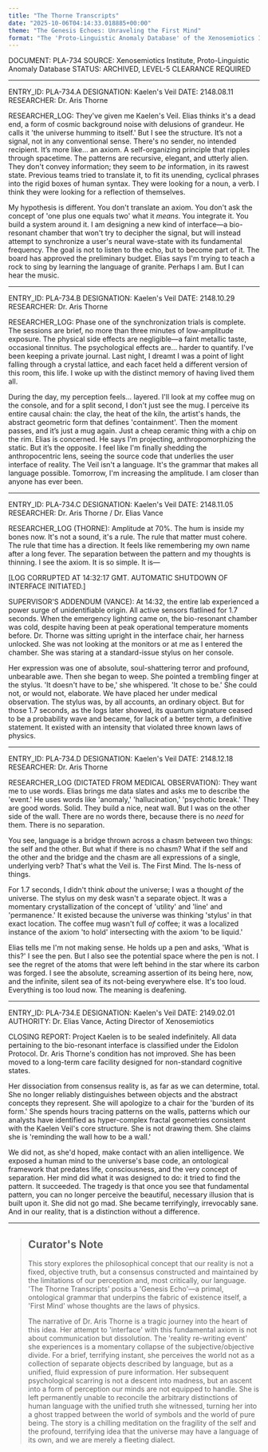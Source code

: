 ```yaml
---
title: "The Thorne Transcripts"
date: "2025-10-06T04:14:33.018885+00:00"
theme: "The Genesis Echoes: Unraveling the First Mind"
format: "The 'Proto-Linguistic Anomaly Database' of the Xenosemiotics Institute: A Compendium of Unending Universal Constants"
---
```




DOCUMENT: PLA-734
SOURCE: Xenosemiotics Institute, Proto-Linguistic Anomaly Database
STATUS: ARCHIVED, LEVEL-5 CLEARANCE REQUIRED

---

ENTRY_ID: PLA-734.A
DESIGNATION: Kaelen's Veil
DATE: 2148.08.11
RESEARCHER: Dr. Aris Thorne

RESEARCHER_LOG:
They've given me Kaelen's Veil. Elias thinks it's a dead end, a form of cosmic background noise with delusions of grandeur. He calls it 'the universe humming to itself.' But I see the structure. It’s not a signal, not in any conventional sense. There's no sender, no intended recipient. It’s more like... an axiom. A self-organizing principle that ripples through spacetime. The patterns are recursive, elegant, and utterly alien. They don't convey information; they seem to *be* information, in its rawest state. Previous teams tried to translate it, to fit its unending, cyclical phrases into the rigid boxes of human syntax. They were looking for a noun, a verb. I think they were looking for a reflection of themselves.

My hypothesis is different. You don't translate an axiom. You don't ask the concept of 'one plus one equals two' what it *means*. You integrate it. You build a system around it. I am designing a new kind of interface—a bio-resonant chamber that won't try to decipher the signal, but will instead attempt to synchronize a user's neural wave-state with its fundamental frequency. The goal is not to listen to the echo, but to become part of it. The board has approved the preliminary budget. Elias says I'm trying to teach a rock to sing by learning the language of granite. Perhaps I am. But I can hear the music.

---

ENTRY_ID: PLA-734.B
DESIGNATION: Kaelen's Veil
DATE: 2148.10.29
RESEARCHER: Dr. Aris Thorne

RESEARCHER_LOG:
Phase one of the synchronization trials is complete. The sessions are brief, no more than three minutes of low-amplitude exposure. The physical side effects are negligible—a faint metallic taste, occasional tinnitus. The psychological effects are... harder to quantify. I've been keeping a private journal. Last night, I dreamt I was a point of light falling through a crystal lattice, and each facet held a different version of this room, this life. I woke up with the distinct memory of having lived them all.

During the day, my perception feels... layered. I'll look at my coffee mug on the console, and for a split second, I don't just see the mug. I perceive its entire causal chain: the clay, the heat of the kiln, the artist's hands, the abstract geometric form that defines 'containment'. Then the moment passes, and it’s just a mug again. Just a cheap ceramic thing with a chip on the rim. Elias is concerned. He says I'm projecting, anthropomorphizing the static. But it’s the opposite. I feel like I'm finally shedding the anthropocentric lens, seeing the source code that underlies the user interface of reality. The Veil isn't a language. It's the grammar that makes all language possible. Tomorrow, I'm increasing the amplitude. I am closer than anyone has ever been.

---

ENTRY_ID: PLA-734.C
DESIGNATION: Kaelen's Veil
DATE: 2148.11.05
RESEARCHER: Dr. Aris Thorne / Dr. Elias Vance

RESEARCHER_LOG (THORNE):
Amplitude at 70%. The hum is inside my bones now. It's not a sound, it's a rule. The rule that matter must cohere. The rule that time has a direction. It feels like remembering my own name after a long fever. The separation between the pattern and my thoughts is thinning. I see the axiom. It is so simple. It is—

[LOG CORRUPTED AT 14:32:17 GMT. AUTOMATIC SHUTDOWN OF INTERFACE INITIATED.]

SUPERVISOR'S ADDENDUM (VANCE):
At 14:32, the entire lab experienced a power surge of unidentifiable origin. All active sensors flatlined for 1.7 seconds. When the emergency lighting came on, the bio-resonant chamber was cold, despite having been at peak operational temperature moments before. Dr. Thorne was sitting upright in the interface chair, her harness unlocked. She was not looking at the monitors or at me as I entered the chamber. She was staring at a standard-issue stylus on her console.

Her expression was one of absolute, soul-shattering terror and profound, unbearable awe. Then she began to weep. She pointed a trembling finger at the stylus. 'It doesn't have to be,' she whispered. 'It chose to be.' She could not, or would not, elaborate. We have placed her under medical observation. The stylus was, by all accounts, an ordinary object. But for those 1.7 seconds, as the logs later showed, its quantum signature ceased to be a probability wave and became, for lack of a better term, a definitive statement. It existed with an intensity that violated three known laws of physics.

---

ENTRY_ID: PLA-734.D
DESIGNATION: Kaelen's Veil
DATE: 2148.12.18
RESEARCHER: Dr. Aris Thorne

RESEARCHER_LOG (DICTATED FROM MEDICAL OBSERVATION):
They want me to use words. Elias brings me data slates and asks me to describe the 'event.' He uses words like 'anomaly,' 'hallucination,' 'psychotic break.' They are good words. Solid. They build a nice, neat wall. But I was on the other side of the wall. There are no words there, because there is no *need* for them. There is no separation.

You see, language is a bridge thrown across a chasm between two things: the self and the other. But what if there is no chasm? What if the self and the other and the bridge and the chasm are all expressions of a single, underlying verb? That's what the Veil is. The First Mind. The Is-ness of things.

For 1.7 seconds, I didn't think *about* the universe; I was a thought *of* the universe. The stylus on my desk wasn't a separate object. It was a momentary crystallization of the concept of 'utility' and 'line' and 'permanence.' It existed because the universe was thinking 'stylus' in that exact location. The coffee mug wasn't full *of* coffee; it was a localized instance of the axiom 'to hold' intersecting with the axiom 'to be liquid.'

Elias tells me I'm not making sense. He holds up a pen and asks, 'What is this?' I see the pen. But I also see the potential space where the pen is not. I see the regret of the atoms that were left behind in the star where its carbon was forged. I see the absolute, screaming assertion of its being here, now, and the infinite, silent sea of its not-being everywhere else. It's too loud. Everything is too loud now. The meaning is deafening.

---

ENTRY_ID: PLA-734.E
DESIGNATION: Kaelen's Veil
DATE: 2149.02.01
AUTHORITY: Dr. Elias Vance, Acting Director of Xenosemiotics

CLOSING REPORT:
Project Kaelen is to be sealed indefinitely. All data pertaining to the bio-resonant interface is classified under the Eidolon Protocol. Dr. Aris Thorne's condition has not improved. She has been moved to a long-term care facility designed for non-standard cognitive states.

Her dissociation from consensus reality is, as far as we can determine, total. She no longer reliably distinguishes between objects and the abstract concepts they represent. She will apologize to a chair for the 'burden of its form.' She spends hours tracing patterns on the walls, patterns which our analysts have identified as hyper-complex fractal geometries consistent with the Kaelen Veil's core structure. She is not drawing them. She claims she is 'reminding the wall how to be a wall.'

We did not, as she'd hoped, make contact with an alien intelligence. We exposed a human mind to the universe's base code, an ontological framework that predates life, consciousness, and the very concept of separation. Her mind did what it was designed to do: it tried to find the pattern. It succeeded. The tragedy is that once you see that fundamental pattern, you can no longer perceive the beautiful, necessary illusion that is built upon it. She did not go mad. She became terrifyingly, irrevocably sane. And in our reality, that is a distinction without a difference.

---

> ## Curator's Note
>
> This story explores the philosophical concept that our reality is not a fixed, objective truth, but a consensus constructed and maintained by the limitations of our perception and, most critically, our language. 'The Thorne Transcripts' posits a 'Genesis Echo'—a primal, ontological grammar that underpins the fabric of existence itself, a 'First Mind' whose thoughts are the laws of physics.
> 
> The narrative of Dr. Aris Thorne is a tragic journey into the heart of this idea. Her attempt to 'interface' with this fundamental axiom is not about communication but dissolution. The 'reality re-writing event' she experiences is a momentary collapse of the subjective/objective divide. For a brief, terrifying instant, she perceives the world not as a collection of separate objects described by language, but as a unified, fluid expression of pure information. Her subsequent psychological scarring is not a descent into madness, but an ascent into a form of perception our minds are not equipped to handle. She is left permanently unable to reconcile the arbitrary distinctions of human language with the unified truth she witnessed, turning her into a ghost trapped between the world of symbols and the world of pure being. The story is a chilling meditation on the fragility of the self and the profound, terrifying idea that the universe may have a language of its own, and we are merely a fleeting dialect.
